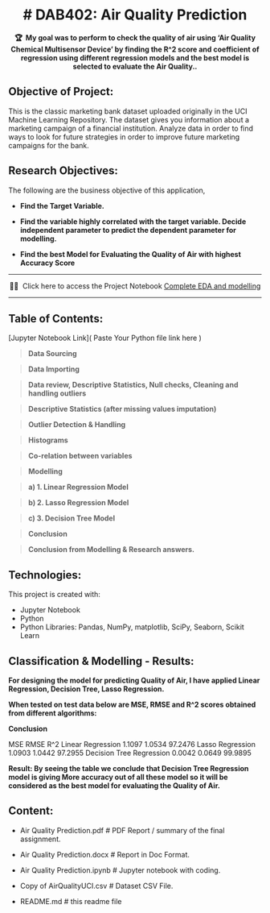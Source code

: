 <!-- markdownlint-disable -->
<h1 align="center">
  # DAB402: Air Quality Prediction
    <br>
</h1>
<p align="center">
<strong>🏆&nbsp; My goal was to perform to check the quality of air using ‘Air Quality Chemical Multisensor Device’ by finding the R^2 score and coefficient of regression using different regression models and the best model is selected to evaluate the Air Quality..</strong>
</p>

## Objective of Project:
This is the classic marketing bank dataset uploaded originally in the UCI Machine Learning Repository. The dataset gives you information about a marketing campaign of a financial institution.
Analyze data in order to find ways to look for future strategies in order to improve future marketing campaigns for the bank.

## Research Objectives:
The following are the business objective of this application,

- **Find the Target Variable.**

- **Find the variable highly correlated with the target variable. Decide independent parameter to predict the dependent parameter for modelling.**

- **Find the best Model for Evaluating the Quality of Air with highest Accuracy Score**

---

<p align="center">
     🧙‍♂️&nbsp; Click here to access the Project Notebook <a href="Paste your python file Link Here">Complete EDA and modelling</a> <br>
</p>

---

## Table of Contents:

[Jupyter Notebook Link]( Paste Your Python file link here )
>**Data Sourcing**

>**Data Importing**

>**Data review, Descriptive Statistics, Null checks, Cleaning and handling outliers**

>**Descriptive Statistics (after missing values imputation)**

> **Outlier Detection & Handling**

> **Histograms**

> **Co-relation between variables**

> **Modelling**

> **a) 1. Linear Regression Model**

> **b) 2. Lasso Regression Model**

> **c) 3. Decision Tree Model**

> **Conclusion**
   
  
>**Conclusion from Modelling & Research answers.**

## Technologies:
This project is created with:
* Jupyter Notebook
* Python
* Python Libraries: Pandas, NumPy, matplotlib, SciPy, Seaborn, Scikit Learn


## Classification & Modelling - Results:

**For designing the model for predicting Quality of Air, I have applied Linear Regression, Decision Tree, Lasso Regression.**

**When tested on test data below are MSE, RMSE and R^2 scores obtained from different algorithms:**

**Conclusion**

MSE	RMSE	R^2
Linear Regression	1.1097	1.0534	97.2476
Lasso Regression	1.0903	1.0442	97.2955
Decision Tree Regression	0.0042	0.0649	99.9895

**Result: By seeing the table we conclude that Decision Tree Regression model is giving More accuracy out of all these model so it will be considered as the best model for evaluating the Quality of Air.**

## Content:

-  Air Quality Prediction.pdf # PDF Report / summary of the final assignment.

-  Air Quality Prediction.docx # Report in Doc Format.

-  Air Quality Prediction.ipynb # Jupyter notebook with coding.

- Copy of AirQualityUCI.csv #  Dataset CSV File.

- README.md # this readme file
